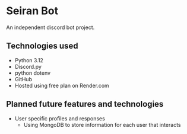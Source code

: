# Seiran Bot
An independent discord bot project.

## Technologies used
- Python 3.12
- Discord.py 
- python dotenv
- GitHub
- Hosted using free plan on Render.com

## Planned future features and technologies
- User specific profiles and responses
    - Using MongoDB to store information for each user that interacts
